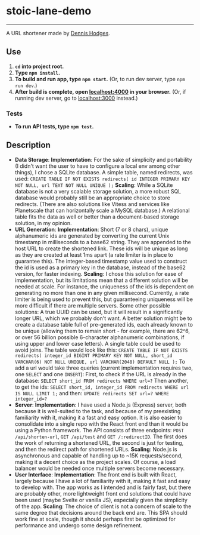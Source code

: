 # stoic-lane-demo
---

A URL shortener made by [Dennis Hodges](https://dennis-hodges.com).

## Use

1. **`cd` into project root.**
2. **Type `npm install`.**
3. **To build and run app, type `npm start`.** (Or, to run dev server, type `npm run dev`.)
4. **After build is complete, open [localhost:4000](http://localhost:4000) in your browser.** (Or, if running dev server, go to [localhost:3000](http://localhost:3000) instead.)

### Tests

* **To run API tests, type `npm test`.**

## Description
* **Data Storage**: 
**Implementation**: For the sake of simplicity and portability (I didn't want the user to have to configure a local env among other things), I chose a SQLite database. A simple table, named redirects, was used:
`
CREATE TABLE IF NOT EXISTS redirects(
    id INTEGER PRIMARY KEY NOT NULL,
    url TEXT NOT NULL UNIQUE
  );
`
**Scaling**: While a SQLite database is not a very scalable storage solution, a more robust SQL database would probably still be an appropriate choice to store redirects. (There are also solutions like Vitess and services like Planetscale that can horizontally scale a MySQL database.) A relational table fits the data as well or better than a document-based storage solution, in my opinion.
* **URL Generation**:
**Implementation**: Short (7 or 8 chars), unique alphanumeric ids are generated by converting the current Unix timestamp in milliseconds to a base62 string. They are appended to the host URL to create the shortened link. These ids will be unique as long as they are created at least 1ms apart (a rate limiter is in place to guarantee this). The integer-based timestamp value used to construct the id is used as a primary key in the database, instead of the base62 version, for faster indexing.
**Scaling**: I chose this solution for ease of implementation, but its limitations mean that a different solution will be needed at scale. For instance, the uniqueness of the ids is dependent on generating no more than one in any given millisecond. Currently, a rate limiter is being used to prevent this, but guaranteeing uniqueness will be more difficult if there are multiple servers. 
Some other possible solutions: A true UUID can be used, but it will result in a significantly longer URL, which we probably don't want. A better solution might be to create a database table full of pre-generated ids, each already known to be unique (allowing them to remain short - for example, there are 62^6, or over 56 billion possible 6-character alphanumeric combinations, if using upper and lower case letters). A single table could be used to avoid joins. The table would look like this:
`
CREATE TABLE IF NOT EXISTS redirects(
  integer_id BIGINT PRIMARY KEY NOT NULL,
  short_id VARCHAR(6) NOT NULL UNIQUE,
  url VARCHAR(2048) DEFAULT NULL
);
`
To add a url would take three queries (current implementation requires two, one `SELECT` and one `INSERT`):
First, to check if the URL is already in the database:
`
SELECT short_id FROM redirects WHERE url=?
`
Then another, to get the ids:
`
SELECT short_id, integer_id FROM redirects WHERE url IS NULL LIMIT 1;
`
and then:
`
UPDATE redirects SET url=? WHERE integer_id=?
` 
* **Server**: 
**Implementation**: I have used a Node.js (Express) server, both because it is well-suited to the task, and because of my preexisting familiarity with it, making it a fast and easy option. It is also easier to consolidate into a single repo with the React front end than it would be using a Python framework. The API consists of three endpoints: `POST /api/shorten-url`, `GET /api/test` and `GET /:redirectID`. The first does the work of returning a shortened URL, the second is just for testing, and then the redirect path for shortened URLs.
**Scaling**: Node.js is asynchronous and capable of handling up to ~15K requests/second, making it a decent choice as the project scales. Of course, a load balancer would be needed once multiple servers become necessary.
* **User Interface**:
**Implementation**: The front end is built with React, largely because I have a lot of familiarity with it, making it fast and easy to develop with. The app works as I intended and is fairly fast, but there are probably other, more lightweight front end solutions that could have been used (maybe Svelte or vanilla JS), especially given the simplicity of the app.
**Scaling**: The choice of client is not a concern of scale to the same degree that decisions around the back end are. This SPA should work fine at scale, though it should perhaps first be optimized for performance and undergo some design refinement.